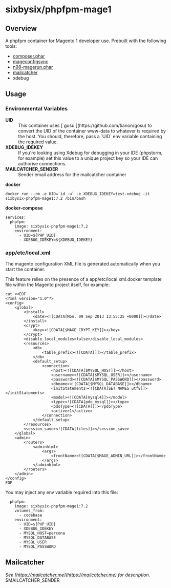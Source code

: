 # sixbysix/phpfpm-mage1

## Overview
A phpfpm container for Magento 1 developer use. Prebuilt with the following tools:
- [composer.phar](https://getcomposer.org)
- [mageconfigsync](https://github.com/punkstar/mageconfigsync)
- [n98-magerun.phar](https://github.com/netz98/n98-magerun)
- [mailcatcher](https://mailcatcher.me/)
- xdebug

## Usage

### Environmental Variables
<dl>
  <dt><strong>UID</strong></dt>
  <dd>This container uses [`gosu`](https://github.com/tianon/gosu) to convert the UID of the container www-data to whatever is required by the host. You should, therefore, pass a `UID` env variable containing the required value.</dd>
  <dt><strong>XDEBUG_IDEKEY</strong></dt>
  <dd>If you're looking using Xdebug for debugging in your IDE (phpstorm, for example) set this value to a unique project key so your IDE can authorise connections.</dd>
  <dt><strong>MAILCATCHER_SENDER</strong></dt>
  <dd>Sender email address for the mailcatcher container</dd>
</dl> 

**docker**
```
docker run --rm -e UID=`id -u` -e XDEBUG_IDEKEY=test-xdebug -it sixbysix-phpfpm-mage1:7.2 /bin/bash
```

**docker-compose**
```
services:
  phpfpm:
    image: sixbysix-phpfpm-mage1:7.2
    environment:
      - UID=${PHP_UID}
      - XDEBUG_IDEKEY=${XDEBUG_IDEKEY}
```

### app/etc/local.xml 
The magento configuration XML file is generated automatically when you start the container.

This feature relies on the presence of a app/etc/local.xml.docker template file within the Magento project itself, for example:

```
cat <<EOF
<?xml version="1.0"?>
<config>
    <global>
        <install>
            <date><![CDATA[Mon, 09 Sep 2013 13:55:25 +0000]]></date>
        </install>
        <crypt>
            <key><![CDATA[$MAGE_CRYPT_KEY]]></key>
        </crypt>
        <disable_local_modules>false</disable_local_modules>
        <resources>
            <db>
                <table_prefix><![CDATA[]]></table_prefix>
            </db>
            <default_setup>
                <connection>
                    <host><![CDATA[$MYSQL_HOST]]></host>
                    <username><![CDATA[$MYSQL_USER]]></username>
                    <password><![CDATA[$MYSQL_PASSWORD]]></password>
                    <dbname><![CDATA[$MYSQL_DATABASE]]></dbname>
                    <initStatements><![CDATA[SET NAMES utf8]]></initStatements>
                    <model><![CDATA[mysql4]]></model>
                    <type><![CDATA[pdo_mysql]]></type>
                    <pdoType><![CDATA[]]></pdoType>
                    <active>1</active>
                </connection>
            </default_setup>
        </resources>
        <session_save><![CDATA[files]]></session_save>
    </global>
    <admin>
        <routers>
            <adminhtml>
                <args>
                    <frontName><![CDATA[$MAGE_ADMIN_URL]]></frontName>
                </args>
            </adminhtml>
        </routers>
    </admin>
</config>
EOF
```

You may inject any env variable required into this file:

```
  phpfpm:
    image: sixbysix-phpfpm-mage1:7.2
    volumes_from:
      - codebase
    environment:
      - UID=${PHP_UID}
      - XDEBUG_IDEKEY
      - MYSQL_HOST=percona
      - MYSQL_DATABASE
      - MYSQL_USER
      - MYSQL_PASSWORD
```

## Mailcatcher

*See [https://mailcatcher.me](https://mailcatcher.me) for description.*
$MAILCATCHER_SENDER